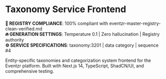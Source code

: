 # Taxonomy Service Frontend

**🎯 REGISTRY COMPLIANCE**: 100% compliant with eventzr-master-registry-clean-verified.md  
**🔥 GENERATION SETTINGS**: Temperature 0.1 | Zero hallucination | Registry authority  
**⚙️ SERVICE SPECIFICATIONS**: taxonomy:3201 | data category | sequence #4

Entity-specific taxonomies and categorization system frontend for the Eventzr platform. Built with Next.js 14, TypeScript, ShadCN/UI, and comprehensive testing.

